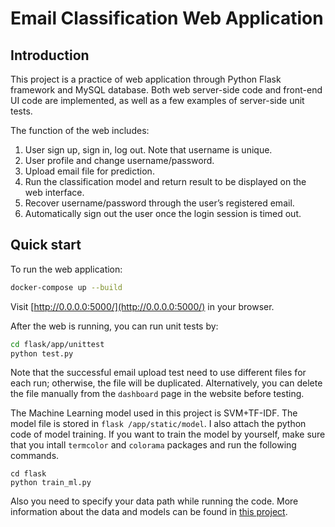 # Email Classification Web Application

## Introduction

This project is a practice of web application through Python Flask framework and MySQL database. Both web server-side code and front-end UI code are implemented, as well as a few examples of server-side unit tests.

The function of the web includes:

1. User sign up, sign in, log out. Note that username is unique.
2. User profile and change username/password.
3. Upload email file for prediction.
4. Run the classification model and return result to be displayed on the web interface.
5. Recover username/password through the user’s registered email.
6. Automatically sign out the user once the login session is timed out.

## Quick start
To run the web application:

```bash
docker-compose up --build
```

Visit [http://0.0.0.0:5000/](http://0.0.0.0:5000/) in your browser.

After the web is running, you can run unit tests by:

```bash
cd flask/app/unittest
python test.py
```

Note that the successful email upload test need to use different files for each run; otherwise, the file will be duplicated. Alternatively, you can delete the file manually from the `dashboard` page in the website before testing.

The Machine Learning model used in this project is SVM+TF-IDF. The model file is stored in `flask /app/static/model`. I also attach the python code of model training. If you want to train the model by yourself, make sure that you intall `termcolor` and `colorama` packages and run the following commands.

```base
cd flask
python train_ml.py
```
Also you need to specify your data path while running the code. More information about the data and models can be found in [this project](https://github.com/linnvel/text-classifier-master).
